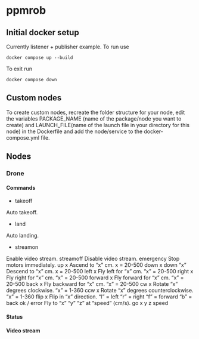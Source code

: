 # ppmrob
## Initial docker setup
Currently listener + publisher example. To run use

``
docker compose up --build
``

To exit run

``
docker compose down
``
## Custom nodes
To create custom nodes, recreate the folder structure for your node, edit the variables PACKAGE_NAME (name of the package/node you want to create) and LAUNCH_FILE(name of the launch file in your directory for this node) in the Dockerfile
and add the node/service to the docker-compose.yml file.

## Nodes

### Drone

#### Commands

- takeoff 

Auto takeoff.

- land

Auto landing.

- streamon

Enable video stream.
streamoff Disable video stream.
emergency Stop motors immediately.
up x Ascend to “x” cm.
x = 20-500
down x down “x” Descend to “x” cm.
x = 20-500
left x Fly left for “x” cm.
“x” = 20-500
right x Fly right for “x” cm.
“x” = 20-500
forward x Fly forward for “x” cm.
“x” = 20-500
back x Fly backward for “x” cm.
“x” = 20-500
cw x Rotate “x” degrees clockwise.
“x” = 1-360
ccw x Rotate “x” degrees counterclockwise.
“x” = 1-360
flip x Flip in “x” direction.
“l” = left
“r” = right
“f” = forward
“b” = back
ok / error
Fly to “x” “y” “z” at “speed” (cm/s).
go x y z speed

#### Status

#### Video stream
